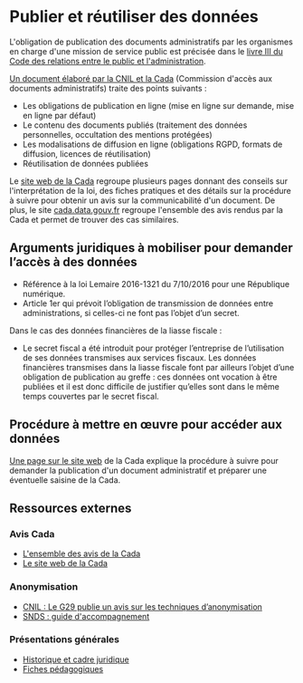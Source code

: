 # Publier et réutiliser des données
L'obligation de publication des documents administratifs par les organismes en charge d'une mission de service public est précisée dans le [livre III du Code des relations entre le public et l'administration](https://www.legifrance.gouv.fr/affichCode.do?idSectionTA=LEGISCTA000031367685&cidTexte=LEGITEXT000031366350&dateTexte=20190225).

[Un document élaboré par la CNIL et la Cada](https://www.cnil.fr/sites/default/files/atoms/files/guide_open_data.pdf) (Commission d'accès aux documents administratifs) traite des points suivants :
- Les obligations de publication en ligne (mise en ligne sur demande, mise en ligne par défaut)
- Le contenu des documents publiés (traitement des données personnelles, occultation des mentions protégées)
- Les modalisations de diffusion en ligne (obligations RGPD, formats de diffusion, licences de réutilisation)
- Réutilisation de données publiées

Le [site web de la Cada](https://www.cada.fr) regroupe plusieurs pages donnant des conseils sur l'interprétation de la loi, des fiches pratiques et des détails sur la procédure à suivre pour obtenir un avis sur la communicabilité d'un document. De plus, le site [cada.data.gouv.fr](https://cada.data.gouv.fr) regroupe l'ensemble des avis rendus par la Cada et permet de trouver des cas similaires.

## Arguments juridiques à mobiliser pour demander l’accès à des données

-   Référence à la loi Lemaire 2016-1321 du 7/10/2016 pour une République numérique.
-   Article 1er qui prévoit l’obligation de transmission de données entre administrations, si celles-ci ne font pas l’objet d’un secret.

Dans le cas des données financières de la liasse fiscale :

-   Le secret fiscal a été introduit pour protéger l’entreprise de l’utilisation de ses données transmises aux services fiscaux. Les données financières transmises dans la liasse fiscale font par ailleurs l’objet d’une obligation de publication au greffe : ces données ont vocation à être publiées et il est donc difficile de justifier qu’elles sont dans le même temps couvertes par le secret fiscal.

## Procédure à mettre en œuvre pour accéder aux données

[Une page sur le site web](https://www.cada.fr/particulier/quand-et-comment-saisir-la-cada) de la Cada explique la procédure à suivre pour demander la publication d'un document administratif et préparer une éventuelle saisine de la Cada.

## Ressources externes
### Avis Cada
- [L'ensemble des avis de la Cada](https://cada.data.gouv.fr)
- [Le site web de la Cada](https://www.cada.fr)

### Anonymisation
- [CNIL : Le G29 publie un avis sur les techniques d’anonymisation
](https://www.cnil.fr/fr/le-g29-publie-un-avis-sur-les-techniques-danonymisation)
- [SNDS : guide d'accompagnement](https://www.snds.gouv.fr/download/Guide_accompagnement.pdf)

### Présentations générales
- [Historique et cadre juridique](https://speakerdeck.com/eig2018/open-data)
- [Fiches pédagogiques](https://opendatafrance.gitbook.io/odl-ressources/)
